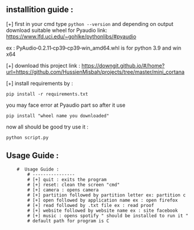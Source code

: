 ## installition guide :

[+] first in your cmd type ``python --version`` and depending on output download suitable wheel for Pyaudio 
    link: https://www.lfd.uci.edu/~gohlke/pythonlibs/#pyaudio

ex : PyAudio‑0.2.11‑cp39‑cp39‑win_amd64.whl is for python 3.9 and win x64 

[+] download this project link : https://downgit.github.io/#/home?url=https://github.com/HussienMisbah/projects/tree/master/mini_cortana

[+] install requirements by :

```
pip install -r requirements.txt
```
you may face error at Pyaudio part so after it use 

```
pip install "wheel name you downloaded"
```

now all should be good try use it :

```
python script.py
```

## Usage Guide  :

```
    #  Usage Guide :
        # ----------------
        # [+] quit : exits the program  
        # [+] reset: clean the screen "cmd"   
        # [+] camera : opens camera
        # [+] partition followed by partition letter ex: partition c
        # [+] open followed by application name ex : open firefox 
        # [+] read followed by .txt file ex : read proof  
        # [+] website followed by website name ex : site facebook  
        # [+] music : opens spotify " should be installed to run it " 
        # default path for program is C
```


